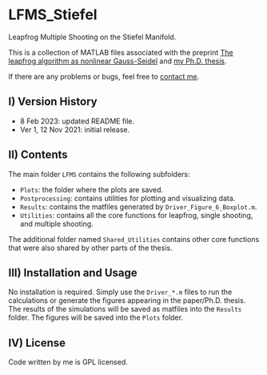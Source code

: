 # LFMS_Stiefel
Leapfrog Multiple Shooting on the Stiefel Manifold.

This is a collection of MATLAB files associated with the preprint
[The leapfrog algorithm as nonlinear Gauss-Seidel](https://arxiv.org/abs/2010.14137v3)
and [my Ph.D. thesis](https://archive-ouverte.unige.ch/unige:146438).

If there are any problems or bugs, feel free to [contact me](mailto:msutti@ncts.tw).


## I) Version History

- 8 Feb 2023: updated README file.
- Ver 1, 12 Nov 2021: initial release.


## II) Contents

The main folder `LFMS` contains the following subfolders:

- `Plots`: the folder where the plots are saved.
- `Postprocessing`: contains utilities for plotting and visualizing data.
- `Results`: contains the matfiles generated by `Driver_Figure_6_Boxplot.m`.
- `Utilities`: contains all the core functions for leapfrog, single shooting, and multiple shooting.

The additional folder named `Shared_Utilities` contains other core functions that were also shared by other parts of the thesis.


## III) Installation and Usage

No installation is required. Simply use the `Driver_*.m` files to run the calculations
or generate the figures appearing in the paper/Ph.D. thesis.
The results of the simulations will be saved as matfiles into the `Results` folder. 
The figures will be saved into the `Plots` folder.


## IV) License

Code written by me is GPL licensed.
